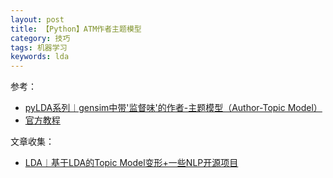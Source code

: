 ```yaml
---
layout: post
title: 【Python】ATM作者主题模型
category: 技巧
tags: 机器学习
keywords: lda
---
```




参考：
- [pyLDA系列︱gensim中带'监督味'的作者-主题模型（Author-Topic Model）
](https://cloud.tencent.com/developer/article/1434885)
- [官方教程](https://radimrehurek.com/gensim/models/atmodel.html)


文章收集：
- [LDA︱基于LDA的Topic Model变形+一些NLP开源项目](https://blog.csdn.net/sinat_26917383/article/details/52095013)